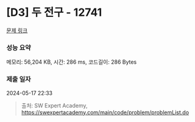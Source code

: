 # [D3] 두 전구 - 12741 

[문제 링크](https://swexpertacademy.com/main/code/problem/problemDetail.do?contestProbId=AXuUo_Tqs9kDFARa) 

### 성능 요약

메모리: 56,204 KB, 시간: 286 ms, 코드길이: 286 Bytes

### 제출 일자

2024-05-17 22:33



> 출처: SW Expert Academy, https://swexpertacademy.com/main/code/problem/problemList.do